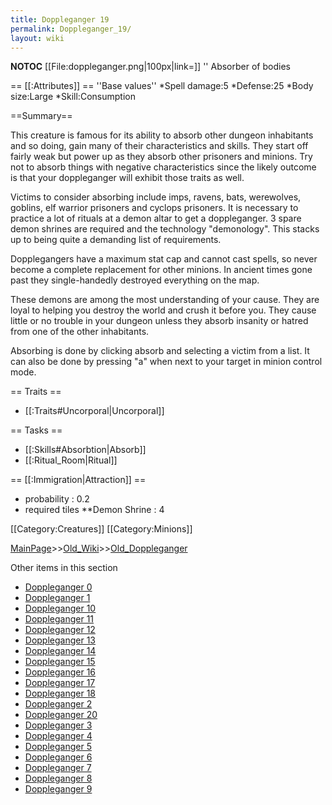 ```yaml
---
title: Doppleganger 19
permalink: Doppleganger_19/
layout: wiki
---
```

__NOTOC__
[[File:doppleganger.png|100px|link=]] '' Absorber of bodies

== [[:Attributes]] ==
''Base values''
*Spell damage:5
*Defense:25
*Body size:Large
*Skill:Consumption

==Summary==

This creature is famous for its ability to absorb other dungeon inhabitants and so doing, gain many of their characteristics and skills. They start off fairly weak but power up as they absorb other prisoners and minions. Try not to absorb things with negative characteristics since the likely outcome is that your doppleganger will exhibit those traits as well.

Victims to consider absorbing include imps, ravens, bats, werewolves, goblins, elf warrior prisoners and cyclops prisoners. It is necessary to practice a lot of rituals at a demon altar to get a doppleganger. 3 spare demon shrines are required and the technology &quot;demonology&quot;. This stacks up to being quite a demanding list of requirements.

Dopplegangers have a maximum stat cap and cannot cast spells, so never become a complete replacement for other minions. In ancient times gone past they single-handedly destroyed everything on the map.

These demons are among the most understanding of your cause. They are loyal to helping you destroy the world and crush it before you. They cause little or no trouble in your dungeon unless they absorb insanity or hatred from one of the other inhabitants.

Absorbing is done by clicking absorb and selecting a victim from a list. It can also be done by pressing &quot;a&quot; when next to your target in minion control mode.

== Traits ==
* [[:Traits#Uncorporal|Uncorporal]]

== Tasks ==
* [[:Skills#Absorbtion|Absorb]]
* [[:Ritual_Room|Ritual]]

== [[:Immigration|Attraction]] ==
* probability : 0.2
* required tiles
**Demon Shrine  : 4

[[Category:Creatures]]
[[Category:Minions]]

[MainPage](/keeperrl_wiki/ "wikilink")>>[Old_Wiki](/keeperrl_wiki/Old_Wiki "wikilink")>>[Old_Doppleganger](/keeperrl_wiki/Old_Doppleganger "wikilink")

Other items in this section
-    [Doppleganger 0](/keeperrl_wiki/Doppleganger_0 "wikilink")
-    [Doppleganger 1](/keeperrl_wiki/Doppleganger_1 "wikilink")
-    [Doppleganger 10](/keeperrl_wiki/Doppleganger_10 "wikilink")
-    [Doppleganger 11](/keeperrl_wiki/Doppleganger_11 "wikilink")
-    [Doppleganger 12](/keeperrl_wiki/Doppleganger_12 "wikilink")
-    [Doppleganger 13](/keeperrl_wiki/Doppleganger_13 "wikilink")
-    [Doppleganger 14](/keeperrl_wiki/Doppleganger_14 "wikilink")
-    [Doppleganger 15](/keeperrl_wiki/Doppleganger_15 "wikilink")
-    [Doppleganger 16](/keeperrl_wiki/Doppleganger_16 "wikilink")
-    [Doppleganger 17](/keeperrl_wiki/Doppleganger_17 "wikilink")
-    [Doppleganger 18](/keeperrl_wiki/Doppleganger_18 "wikilink")
-    [Doppleganger 2](/keeperrl_wiki/Doppleganger_2 "wikilink")
-    [Doppleganger 20](/keeperrl_wiki/Doppleganger_20 "wikilink")
-    [Doppleganger 3](/keeperrl_wiki/Doppleganger_3 "wikilink")
-    [Doppleganger 4](/keeperrl_wiki/Doppleganger_4 "wikilink")
-    [Doppleganger 5](/keeperrl_wiki/Doppleganger_5 "wikilink")
-    [Doppleganger 6](/keeperrl_wiki/Doppleganger_6 "wikilink")
-    [Doppleganger 7](/keeperrl_wiki/Doppleganger_7 "wikilink")
-    [Doppleganger 8](/keeperrl_wiki/Doppleganger_8 "wikilink")
-    [Doppleganger 9](/keeperrl_wiki/Doppleganger_9 "wikilink")
